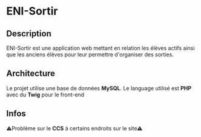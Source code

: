 # ENI-Sortir

## Description

ENI-Sortir est une application web mettant en relation les élèves actifs ainsi que les anciens élèves pour leur permettre d'organiser des sorties.

## Architecture

Le projet utilise une base de données **MySQL**. Le language utilisé est **PHP** avec du **Twig** pour le front-end

## Infos

⚠Problème sur le **CCS** à certains endroits sur le site⚠
